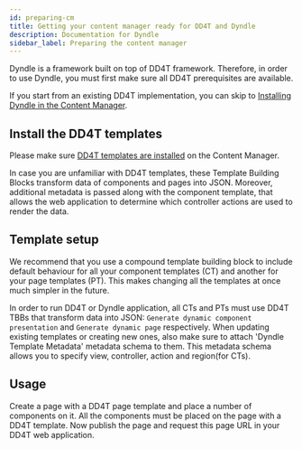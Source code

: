 ```yaml
---
id: preparing-cm
title: Getting your content manager ready for DD4T and Dyndle
description: Documentation for Dyndle
sidebar_label: Preparing the content manager
---
```


Dyndle is a framework built on top of DD4T framework. Therefore, in order to use Dyndle, you must first make sure all DD4T prerequisites are available.

If you start from an existing DD4T implementation, you can skip to [Installing Dyndle in the Content Manager](installation-cm.html).

## Install the DD4T templates

Please make sure [DD4T templates are installed](https://github.com/dd4t/DD4T.Core/wiki/Installing-the-DD4T-templates) on the Content Manager.

In case you are unfamiliar with DD4T templates, these Template Building Blocks transform data of components and pages into JSON. Moreover, additional metadata is passed along with the component template, that allows the web application to determine which controller actions are used to render the data.


## Template setup

We recommend that you use a compound template building block to include default behaviour for all your component templates (CT) and another for your page templates (PT). This makes changing all the templates at once much simpler in the future.

In order to run DD4T or Dyndle application, all CTs and PTs must use DD4T TBBs that transform data into JSON: `Generate dynamic component presentation` and `Generate dynamic page` respectively. When updating existing templates or creating new ones, also make sure to attach 'Dyndle Template Metadata' metadata schema to them. This metadata schema allows you to specify view, controller, action and region(for CTs).

## Usage

Create a page with a DD4T page template and place a number of components on it. All the components must be placed on the page with a DD4T template. Now publish the page and request this page URL in your DD4T web application.


